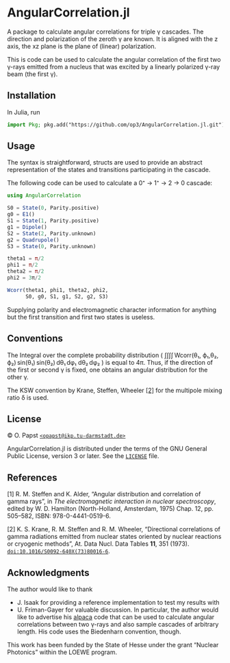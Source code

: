 # AngularCorrelation.jl

A package to calculate angular correlations for triple γ cascades.
The direction and polarization of the zeroth γ are known.
It is aligned with the z axis, the xz plane is the plane of (linear) polarization.

This is code can be used to calculate the angular correlation of
the first two γ-rays emitted from a nucleus that was excited
by a linearly polarized γ-ray beam (the first γ).

## Installation

In Julia, run

```julia
import Pkg; pkg.add("https://github.com/op3/AngularCorrelation.jl.git")
```

## Usage

The syntax is straightforward,
structs are used to provide an abstract representation of the states and transitions participating in the cascade.

The following code can be used to calculate a 0⁺ → 1⁺ → 2 → 0 cascade:

```julia
using AngularCorrelation

S0 = State(0, Parity.positive)
g0 = E1()
S1 = State(1, Parity.positive)
g1 = Dipole()
S2 = State(2, Parity.unknown)
g2 = Quadrupole()
S3 = State(0, Parity.unknown)

theta1 = π/2
phi1 = π/2
theta2 = π/2
phi2 = 3π/2

Wcorr(theta1, phi1, theta2, phi2,
      S0, g0, S1, g1, S2, g2, S3)
```

Supplying polarity and electromagnetic character information for anything
but the first transition and first two states is useless.

## Conventions

The Integral over the complete probability distribution ( ∫∫∫∫ Wcorr(θ₁, ϕ₁,θ₂, ϕ₂) sin(θ₁) sin(θ₂) dθ₁ dφ₁ dθ₂ dφ₂ )
is equal to 4π.
Thus, if the direction of the first or second γ is fixed,
one obtains an angular distribution for the other γ.

The KSW convention by Krane, Steffen, Wheeler [\[2\]](#ref-2) for the multipole mixing ratio δ is used.

## License<a name="license"></a>

© O. Papst [`<opapst@ikp.tu-darmstadt.de>`](mailto:opapst@ikp.tu-darmstadt.de)

AngularCorrelation.jl is distributed under the terms of the GNU General Public License, version 3 or later.
See the [`LICENSE`](LICENSE) file.

## References

<a name="ref-1">[1]</a> R. M. Steffen and K. Alder, “Angular distribution and correlation of gamma rays”, in *The electromagnetic interaction in nuclear spectroscopy*, edited by W. D. Hamilton (North-Holland, Amsterdam, 1975) Chap. 12, pp. 505–582, ISBN: 978-0-4441-0519-6.

<a name="ref-2">[2]</a> K. S. Krane, R. M. Steffen and R. M. Wheeler, “Directional correlations of gamma radiations emitted from nuclear states oriented by nuclear reactions or cryogenic methods”, At. Data Nucl. Data Tables **11**, 351 (1973). [`doi:10.1016/S0092-640X(73)80016-6`](https://doi.org/10.1016/S0092-640X(73)80016-6).  

## Acknowledgments

The author would like to thank

- J. Isaak for providing a reference implementation to test my results with
- U. Friman-Gayer for valuable discussion. In particular, the author would like to advertise his [alpaca](https://github.com/u-eff-gee/alpaca) code
  that can be used to calculate angular correlations between two γ-rays
  and also sample cascades of arbitrary length.
  His code uses the Biedenharn convention, though.

This work has been funded by the State of Hesse under the grant “Nuclear Photonics” within the LOEWE program.
